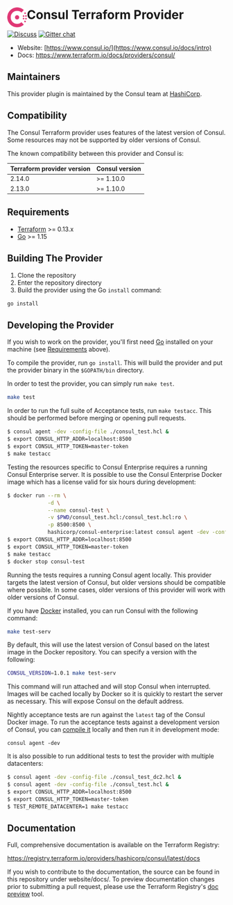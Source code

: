 <h1>
  <img src="./assets/logo.svg" align="left" height="46px" alt="Consul logo"/>
  <span>Consul Terraform Provider</span>
</h1>

[![Discuss](https://img.shields.io/badge/discuss-consul?logo=consul)](https://discuss.hashicorp.com/c/consul) [![Gitter chat](https://badges.gitter.im/hashicorp-consul/Lobby.png)](https://gitter.im/hashicorp-consul/Lobby)

- Website: [https://www.consul.io/](https://www.consul.io/docs/intro)
- Docs: https://www.terraform.io/docs/providers/consul/

Maintainers
-----------

This provider plugin is maintained by the Consul team at [HashiCorp](https://www.hashicorp.com/).

Compatibility
-------------

The Consul Terraform provider uses features of the latest version of Consul.
Some resources may not be supported by older versions of Consul.

The known compatibility between this provider and Consul is:

| Terraform provider version | Consul version |
| -------------------------- | -------------- |
| 2.14.0                     | >= 1.10.0      |
| 2.13.0                     | >= 1.10.0      |


Requirements
------------

- [Terraform](https://www.terraform.io/downloads.html) >= 0.13.x
- [Go](https://golang.org/doc/install) >= 1.15

Building The Provider
---------------------

1. Clone the repository
1. Enter the repository directory
1. Build the provider using the Go `install` command:

```sh
go install
```

Developing the Provider
-----------------------

If you wish to work on the provider, you'll first need [Go](http://www.golang.org) installed on your machine (see [Requirements](#requirements) above).

To compile the provider, run `go install`. This will build the provider and put the provider binary in the `$GOPATH/bin` directory.

In order to test the provider, you can simply run `make test`.

```sh
make test
```

In order to run the full suite of Acceptance tests, run `make testacc`.
This should be performed before merging or opening pull requests.

```sh
$ consul agent -dev -config-file ./consul_test.hcl &
$ export CONSUL_HTTP_ADDR=localhost:8500
$ export CONSUL_HTTP_TOKEN=master-token
$ make testacc
```

Testing the resources specific to Consul Enterprise requires a running Consul
Enterprise server. It is possible to use the Consul Enterprise Docker image
which has a license valid for six hours during development:

```sh
$ docker run --rm \
             -d \
             --name consul-test \
             -v $PWD/consul_test.hcl:/consul_test.hcl:ro \
             -p 8500:8500 \
             hashicorp/consul-enterprise:latest consul agent -dev -config-file consul_test.hcl -client=0.0.0.0
$ export CONSUL_HTTP_ADDR=localhost:8500
$ export CONSUL_HTTP_TOKEN=master-token
$ make testacc
$ docker stop consul-test
```

Running the tests requires a running Consul agent locally. This provider targets
the latest version of Consul, but older versions should be compatible where
possible. In some cases, older versions of this provider will work with
older versions of Consul.

If you have [Docker](https://docs.docker.com/install/) installed, you can
run Consul with the following command:

```sh
make test-serv
```

By default, this will use the latest version of Consul based on the latest
image in the Docker repository. You can specify a version with the following:

```sh
CONSUL_VERSION=1.0.1 make test-serv
```

This command will run attached and will stop Consul when
interrupted. Images will be cached locally by Docker so it is quickly to
restart the server as necessary. This will expose Consul on the default
address.

Nightly acceptance tests are run against the `latest` tag of the Consul
Docker image. To run the acceptance tests against a development
version of Consul, you can [compile it](https://github.com/hashicorp/consul/blob/main/.github/CONTRIBUTING.md#building-consul)
locally and then run it in development mode:

```shell
consul agent -dev
```

It is also possible to run additional tests to test the provider with multiple
datacenters:

```sh
$ consul agent -dev -config-file ./consul_test_dc2.hcl &
$ consul agent -dev -config-file ./consul_test.hcl &
$ export CONSUL_HTTP_ADDR=localhost:8500
$ export CONSUL_HTTP_TOKEN=master-token
$ TEST_REMOTE_DATACENTER=1 make testacc
```

Documentation
-----------------------

Full, comprehensive documentation is available on the Terraform Registry:

<https://registry.terraform.io/providers/hashicorp/consul/latest/docs>

If you wish to contribute to the documentation, the source can be found in this
repository under website/docs/. To preview documentation changes prior to
submitting a pull request, please use the Terraform Registry's
[doc preview](https://registry.terraform.io/tools/doc-preview) tool.
